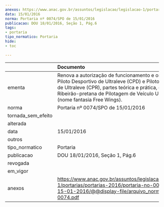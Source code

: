```yaml
---
anexos: https://www.anac.gov.br/assuntos/legislacao/legislacao-1/portarias/portarias-2016/portaria-no-0074-spo-de-15-01-2016/@@display-file/arquivo_norma/PA2016-0074.pdf
data: 15/01/2016
norma: Portaria nº 0074/SPO de 15/01/2016
publicacao: DOU 18/01/2016, Seção 1, Pág.6
tags:
- portaria
tipo_normatico: Portaria
hide: 
- toc 
 
---
```


|                    | Documento                                                                                                                                                                                                                                            |
|:-------------------|:-----------------------------------------------------------------------------------------------------------------------------------------------------------------------------------------------------------------------------------------------------|
| ementa             | Renova a autorização de funcionamento e os Cursos de Piloto Desportivo de Ultraleve (CPD) e Piloto de Recreio de Ultraleve (CPR), partes teórica e prática, da Escola Ribeirão-pretana de Pilotagem de Veículo Ultraleve (nome fantasia Free Wings). |
| norma              | Portaria nº 0074/SPO de 15/01/2016                                                                                                                                                                                                                   |
| tornada_sem_efeito |                                                                                                                                                                                                                                                      |
| alterada           |                                                                                                                                                                                                                                                      |
| data               | 15/01/2016                                                                                                                                                                                                                                           |
| outros             |                                                                                                                                                                                                                                                      |
| tipo_normatico     | Portaria                                                                                                                                                                                                                                             |
| publicacao         | DOU 18/01/2016, Seção 1, Pág.6                                                                                                                                                                                                                       |
| revogada           |                                                                                                                                                                                                                                                      |
| em_vigor           |                                                                                                                                                                                                                                                      |
| anexos             | https://www.anac.gov.br/assuntos/legislacao/legislacao-1/portarias/portarias-2016/portaria-no-0074-spo-de-15-01-2016/@@display-file/arquivo_norma/PA2016-0074.pdf                                                                                    |